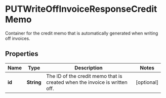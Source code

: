 

# PUTWriteOffInvoiceResponseCreditMemo

Container for the credit memo that is automatically generated when writing off invoices. 

## Properties

| Name | Type | Description | Notes |
|------------ | ------------- | ------------- | -------------|
|**id** | **String** | The ID of the credit memo that is created when the invoice is written off.  |  [optional] |



